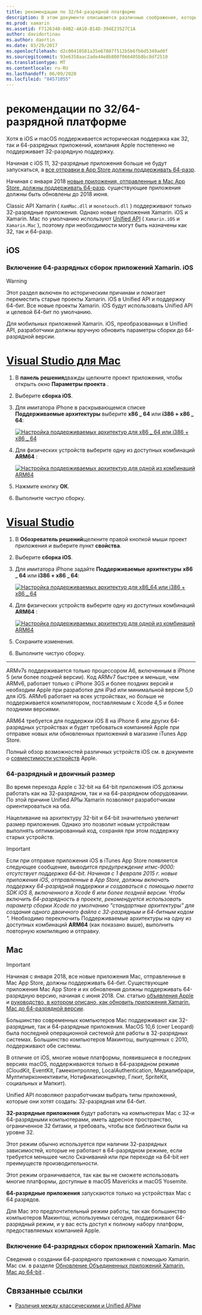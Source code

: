 ```yaml
---
title: рекомендации по 32/64-разрядной платформе
description: В этом документе описываются различные соображения, которые следует учитывать при нацеливании на архитектуру 32-разрядных и 64-разрядных версий для приложений Xamarin. iOS или Xamarin. Mac.
ms.prod: xamarin
ms.assetid: F7126340-04B2-4A10-B14D-394E23527C1A
author: davidortinau
ms.author: daortin
ms.date: 03/29/2017
ms.openlocfilehash: d2c00410581a35e67807f512b5b6fb6d5349ad0f
ms.sourcegitcommit: 93e6358aac2ade44e8b800f066405b8bc8df2510
ms.translationtype: MT
ms.contentlocale: ru-RU
ms.lasthandoff: 06/09/2020
ms.locfileid: "84571055"
---
```

# <a name="3264-bit-platform-considerations"></a>рекомендации по 32/64-разрядной платформе

Хотя в iOS и macOS поддерживается историческая поддержка как 32, так и 64-разрядных приложений, компания Apple постепенно не поддерживает 32-разрядную поддержку.

Начиная с iOS 11, 32-разрядные приложения больше не будут запускаться, а [все отправки в App Store должны поддерживать 64-разр](https://developer.apple.com/news/?id=06282017b).

Начиная с января 2018 [новые приложения, отправленные в Mac App Store, должны поддерживать 64-разр](https://developer.apple.com/news/?id=06282017a). существующие приложения должны быть обновлены до 2018 июня.

Classic API Xamarin ( `XamMac.dll` и `monotouch.dll` ) поддерживают только 32-разрядные приложения. Однако новые приложения Xamarin. iOS и Xamarin. Mac по умолчанию используют [Unified API](~/cross-platform/macios/unified/index.md) ( `Xamarin.iOS` и `Xamarin.Mac` ), поэтому при необходимости могут быть назначены как 32, так и 64-разр.

## <a name="ios"></a>iOS

<a name="enable-64"></a>

### <a name="enabling-64-bit-builds-of-xamarinios-apps"></a>Включение 64-разрядных сборок приложений Xamarin. iOS

> [!WARNING]
> Этот раздел включен по историческим причинам и помогает переместить старые проекты Xamarin. iOS в Unified API и поддержку 64-бит. Все новые проекты Xamarin. iOS будут использовать Unified API и целевой 64-бит по умолчанию.

Для мобильных приложений Xamarin. iOS, преобразованных в Unified API, разработчики должны вручную обновить параметры сборки до 64-разрядной версии.

<!-- markdownlint-disable MD001 -->

# <a name="visual-studio-for-mac"></a>[Visual Studio для Mac](#tab/macos)

1. В **панель решения**дважды щелкните проект приложения, чтобы открыть окно **Параметры проекта** .
2. Выберите **сборка iOS**.
3. Для имитатора iPhone в раскрывающемся списке **Поддерживаемые архитектуры** выберите **x86 \_ 64** или **i386 + x86 \_ 64**:

   [![Настройка поддерживаемых архитектур для x86 \_ 64 или i386 + x86 \_ 64](Images/Image01.png "Setting Supported architectures to x86\_64 or i386 + x86\_64")](Images/Image01-large.png#lightbox) 

4. Для физических устройств выберите одну из доступных комбинаций **ARM64** :

   [![Настройка поддерживаемых архитектур для одной из комбинаций ARM64](Images/Image02.png "Настройка поддерживаемых архитектур для одной из комбинаций ARM64")](Images/Image02-large.png#lightbox)

5. Нажмите кнопку **ОК**.
6. Выполните чистую сборку.

# <a name="visual-studio"></a>[Visual Studio](#tab/windows)

1. В **Обозреватель решений**щелкните правой кнопкой мыши проект приложения и выберите пункт **свойства**.
2. Выберите **сборка iOS**.
3. Для имитатора iPhone задайте **Поддерживаемые архитектуры** **x86 \_ 64** или **i386 + x86 \_ 64**: 

   [![Настройка поддерживаемых архитектур для x86_64 или i386 + x86 \_ 64](Images/VS02.png "Setting Supported architectures to x86_64 or i386 + x86\_64")](Images/VS02-large.png#lightbox)

4. Для физических устройств выберите одну из доступных комбинаций **ARM64** :
    
   [![Настройка поддерживаемых архитектур для одной из комбинаций ARM64](Images/VS01.png "Настройка поддерживаемых архитектур для одной из комбинаций ARM64")](Images/VS01-large.png#lightbox)

5. Сохраните изменения.
6. Выполните чистую сборку.

-----

ARMv7s поддерживается только процессором A6, включенным в iPhone 5 (или более поздней версии). Код ARMv7 быстрее и меньше, чем ARMv6, работает только с iPhone 3GS и более поздних версий и необходим Apple при разработке для iPad или минимальной версии 5,0 для iOS. ARMv6 работает на всех устройствах, но больше не поддерживается компилятором, поставляемым с Xcode 4,5 и более поздними версиями. 

ARM64 требуется для поддержки iOS 8 на iPhone 6 или других 64-разрядных устройствах и будет требоваться компанией Apple при отправке новых или обновленных приложений в магазине iTunes App Store.

Полный обзор возможностей различных устройств iOS см. в документе о [совместимости устройств](https://developer.apple.com/library/content/documentation/DeviceInformation/Reference/iOSDeviceCompatibility/DeviceCompatibilityMatrix/DeviceCompatibilityMatrix.html) Apple.

### <a name="64-bit-and-binary-size-increases"></a>64-разрядный и двоичный размер

Во время перехода Apple с 32-bit на 64-bit приложения iOS должны работать как на 32-разрядном, так и на 64-разрядном оборудовании. По этой причине Unified APIы Xamarin позволяют разработчикам ориентироваться на оба.

Нацеливание на архитектуру 32-bit и 64-bit значительно увеличит размер приложения. Однако это позволит новым устройствам выполнять оптимизированный код, сохраняя при этом поддержку старых устройств.

> [!IMPORTANT]
> Если при отправке приложения iOS в iTunes App Store появляется следующее сообщение, выводится _предупреждение итмс-9000: отсутствует поддержка 64-bit. Начиная с 1 февраля 2015 г. новые приложения iOS, отправленные в App Store, должны включать поддержку 64-разрядной поддержки и создаваться с помощью пакета SDK iOS 8, включенного в Xcode 6 или более поздней версии. Чтобы включить 64-разрядность в проекте, рекомендуется использовать параметр сборки Xcode по умолчанию "стандартные архитектуры" для создания одного двоичного файла с 32-разрядным и 64-битным кодом "._ Необходимо переключить Поддерживаемые архитектуры на одну из доступных комбинаций **ARM64** (как показано выше), выполнить повторную компиляцию и отправку.

## <a name="mac"></a>Mac

> [!IMPORTANT]
> Начиная с января 2018, все новые приложения Mac, отправленные в Mac App Store, должны поддерживать 64-бит. Существующие приложения Mac App Store и их обновления должны поддерживать 64-разрядную версию, начиная с июня 2018. См. статью [объявления Apple](https://developer.apple.com/news/?id=06282017a) и [руководство, в котором описано, как обновить приложения Xamarin. Mac до 64-разрядной версии](~/cross-platform/macios/32-and-64/mac-64-bit.md).

Большинство современных компьютеров Mac поддерживают как 32-разрядные, так и 64-разрядные приложения.   MacOS 10,6 (снег Leopard) была последней операционной системой для работы в 32-разрядных системах.   Большинство компьютеров Макинтош, выпущенных с 2010, поддерживают обе системы.

В отличие от iOS, многие новые платформы, появившиеся в последних версиях macOS, поддерживаются только в 64-разрядном режиме (CloudKit, EventKit, Гамеконтроллер, LocalAuthentication, Медиалибрари, Мултипирконнективити, Нотификатионцентер, Глкит, SpriteKit, социальных и Мапкит).

Unified API позволяют разработчикам выбрать типы приложений, которые они хотят создать: 32-разрядная или 64-бит.

**32-разрядные приложения** будут работать на компьютерах Mac с 32-и 64-разрядными компьютерами, иметь адресное пространство, ограниченное 32 битами, и требовать, чтобы все библиотеки были на уровне 32.

Этот режим обычно используется при наличии 32-разрядных зависимостей, которые не работают в 64-разрядном режиме, если требуется меньшее число Скачиваний или при переходе на 64-bit нет преимуществ производительности.

Этот режим ограничивается, так как вы не сможете использовать многие платформы, доступные в macOS Mavericks и macOS Yosemite.

**64-разрядные приложения** запускаются только на устройствах Mac с 64 разрядов.

Для Mac это предпочтительный режим работы, так как большинство компьютеров Макинтош, используемых сегодня, поддерживают 64-разрядный режим, и у вас есть доступ к полному набору платформ, предоставляемых компанией Apple.

### <a name="enabling-64-bit-builds-of-xamarinmac-apps"></a>Включение 64-разрядных сборок приложений Xamarin. Mac

Сведения о создании 64-разрядного приложения с помощью Xamarin. Mac см. в разделе [Обновление Объединенных приложений Xamarin. Mac до 64-bit](~/cross-platform/macios/32-and-64/mac-64-bit.md) .

## <a name="related-links"></a>Связанные ссылки

- [Различия между классическими и Unified APIми](https://github.com/xamarin/release-notes-archive/blob/master/release-notes/ios/api_changes/classic-vs-unified-8.6.0/index.md)
